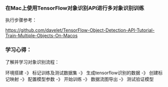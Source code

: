 ### 在Mac上使用TensorFlow对象识别API进行多对象识别训练

执行步骤参考：

https://github.com/davelet/TensorFlow-Object-Detection-API-Tutorial-Train-Multiple-Objects-On-Macos

### 学习心得：
了解并学习对象识别流程：

环境搭建 -》 标记训练及测试数据集 -》 生成tensorflow识别的数据 -》 创建标记映射 -》 配置模型参数 -》 开始训练 -》 数据流图导出 -》 测试验证模型 
